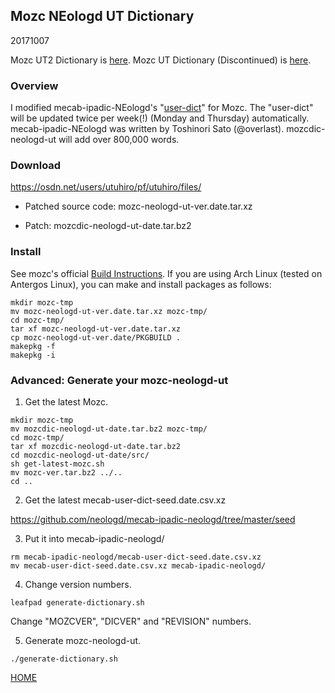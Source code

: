 ## Mozc NEologd UT Dictionary

20171007

Mozc UT2 Dictionary is [here](mozc-ut2.html). Mozc UT Dictionary (Discontinued) is [here](mozc-ut.html).

### Overview

I modified mecab-ipadic-NEologd's "[user-dict](https://github.com/neologd/mecab-ipadic-neologd/tree/master/seed)" for Mozc. The "user-dict" will be updated twice per week(!) (Monday and Thursday) automatically. mecab-ipadic-NEologd was written by Toshinori Sato (@overlast). mozcdic-neologd-ut will add over 800,000 words.

### Download

<https://osdn.net/users/utuhiro/pf/utuhiro/files/>

- Patched source code: mozc-neologd-ut-ver.date.tar.xz

- Patch: mozcdic-neologd-ut-date.tar.bz2

### Install

See mozc's official [Build Instructions](https://github.com/google/mozc#build-instructions). If you are using Arch Linux (tested on Antergos Linux), you can make and install packages as follows:

```
mkdir mozc-tmp
mv mozc-neologd-ut-ver.date.tar.xz mozc-tmp/
cd mozc-tmp/
tar xf mozc-neologd-ut-ver.date.tar.xz
cp mozc-neologd-ut-ver.date/PKGBUILD .
makepkg -f
makepkg -i
```

### Advanced: Generate your mozc-neologd-ut

1. Get the latest Mozc.

  ```
  mkdir mozc-tmp
  mv mozcdic-neologd-ut-date.tar.bz2 mozc-tmp/
  cd mozc-tmp/
  tar xf mozcdic-neologd-ut-date.tar.bz2
  cd mozcdic-neologd-ut-date/src/
  sh get-latest-mozc.sh
  mv mozc-ver.tar.bz2 ../..
  cd ..
  ```

2. Get the latest mecab-user-dict-seed.date.csv.xz

  <https://github.com/neologd/mecab-ipadic-neologd/tree/master/seed>

3. Put it into mecab-ipadic-neologd/

  ```
  rm mecab-ipadic-neologd/mecab-user-dict-seed.date.csv.xz
  mv mecab-user-dict-seed.date.csv.xz mecab-ipadic-neologd/
  ```

4. Change version numbers.

  ```
  leafpad generate-dictionary.sh
  ```

  Change "MOZCVER", "DICVER" and "REVISION" numbers.

5. Generate mozc-neologd-ut.

  ```
  ./generate-dictionary.sh
  ```

[HOME](http://www.geocities.jp/ep3797/index.html)
